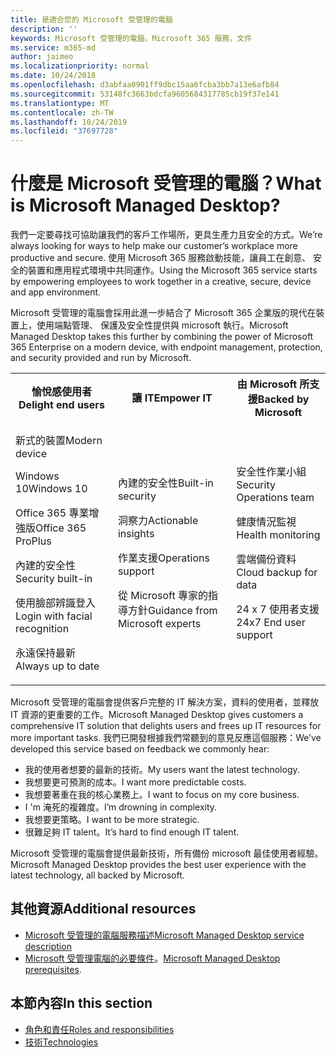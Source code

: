 ```yaml
---
title: 是適合您的 Microsoft 受管理的電腦
description: ''
keywords: Microsoft 受管理的電腦，Microsoft 365 服務，文件
ms.service: m365-md
author: jaimeo
ms.localizationpriority: normal
ms.date: 10/24/2018
ms.openlocfilehash: d3abfaa0901ff9dbc15aa6fcba3bb7a13e6afb84
ms.sourcegitcommit: 53148fc3663bdcfa9605684317785cb19f37e141
ms.translationtype: MT
ms.contentlocale: zh-TW
ms.lasthandoff: 10/24/2019
ms.locfileid: "37697728"
---
```

# <a name="what-is-microsoft-managed-desktop"></a><span data-ttu-id="29c8d-103">什麼是 Microsoft 受管理的電腦？</span><span class="sxs-lookup"><span data-stu-id="29c8d-103">What is Microsoft Managed Desktop?</span></span>

<!--from Overview-->

<span data-ttu-id="29c8d-104">我們一定要尋找可協助讓我們的客戶工作場所，更具生產力且安全的方式。</span><span class="sxs-lookup"><span data-stu-id="29c8d-104">We’re always looking for ways to help make our customer’s workplace more productive and secure.</span></span> <span data-ttu-id="29c8d-105">使用 Microsoft 365 服務啟動技能，讓員工在創意、 安全的裝置和應用程式環境中共同運作。</span><span class="sxs-lookup"><span data-stu-id="29c8d-105">Using the Microsoft 365 service starts by empowering employees to work together in a creative, secure, device and app environment.</span></span>

<span data-ttu-id="29c8d-106">Microsoft 受管理的電腦會採用此進一步結合了 Microsoft 365 企業版的現代在裝置上，使用端點管理、 保護及安全性提供與 microsoft 執行。</span><span class="sxs-lookup"><span data-stu-id="29c8d-106">Microsoft Managed Desktop takes this further by combining the power of Microsoft 365 Enterprise on a modern device, with endpoint management, protection, and security provided and run by Microsoft.</span></span>


<table>
<tr><th><span data-ttu-id="29c8d-107">愉悅感使用者</span><span class="sxs-lookup"><span data-stu-id="29c8d-107">Delight end users</span></span></th><th><span data-ttu-id="29c8d-108">讓 IT</span><span class="sxs-lookup"><span data-stu-id="29c8d-108">Empower IT</span></span></th><th><span data-ttu-id="29c8d-109">由 Microsoft 所支援</span><span class="sxs-lookup"><span data-stu-id="29c8d-109">Backed by Microsoft</span></span></th></tr>
<tr><td><p><span data-ttu-id="29c8d-110">新式的裝置</span><span class="sxs-lookup"><span data-stu-id="29c8d-110">Modern device</span></span></p><p><span data-ttu-id="29c8d-111">Windows 10</span><span class="sxs-lookup"><span data-stu-id="29c8d-111">Windows 10</span></span></p><p><span data-ttu-id="29c8d-112">Office 365 專業增強版</span><span class="sxs-lookup"><span data-stu-id="29c8d-112">Office 365 ProPlus</span></span></p><p><span data-ttu-id="29c8d-113">內建的安全性</span><span class="sxs-lookup"><span data-stu-id="29c8d-113">Security built-in</span></span></p><p><span data-ttu-id="29c8d-114">使用臉部辨識登入</span><span class="sxs-lookup"><span data-stu-id="29c8d-114">Login with facial recognition</span></span></p><p><span data-ttu-id="29c8d-115">永遠保持最新</span><span class="sxs-lookup"><span data-stu-id="29c8d-115">Always up to date</span></span></p></td><td><p><span data-ttu-id="29c8d-116">內建的安全性</span><span class="sxs-lookup"><span data-stu-id="29c8d-116">Built-in security</span></span></p><p><span data-ttu-id="29c8d-117">洞察力</span><span class="sxs-lookup"><span data-stu-id="29c8d-117">Actionable insights</span></span></p><p><span data-ttu-id="29c8d-118">作業支援</span><span class="sxs-lookup"><span data-stu-id="29c8d-118">Operations support</span></span></p><p><span data-ttu-id="29c8d-119">從 Microsoft 專家的指導方針</span><span class="sxs-lookup"><span data-stu-id="29c8d-119">Guidance from Microsoft experts</span></span></p></td><td><p><span data-ttu-id="29c8d-120">安全性作業小組</span><span class="sxs-lookup"><span data-stu-id="29c8d-120">Security Operations team</span></span></p><p><span data-ttu-id="29c8d-121">健康情況監視</span><span class="sxs-lookup"><span data-stu-id="29c8d-121">Health monitoring</span></span></p><p><span data-ttu-id="29c8d-122">雲端備份資料</span><span class="sxs-lookup"><span data-stu-id="29c8d-122">Cloud backup for data</span></span></p><p><span data-ttu-id="29c8d-123">24 x 7 使用者支援</span><span class="sxs-lookup"><span data-stu-id="29c8d-123">24x7 End user support</span></span></p></td></tr>
</table>

<span data-ttu-id="29c8d-124">Microsoft 受管理的電腦會提供客戶完整的 IT 解決方案，資料的使用者，並釋放 IT 資源的更重要的工作。</span><span class="sxs-lookup"><span data-stu-id="29c8d-124">Microsoft Managed Desktop gives customers a comprehensive IT solution that delights users and frees up IT resources for more important tasks.</span></span> <span data-ttu-id="29c8d-125">我們已開發根據我們常聽到的意見反應這個服務：</span><span class="sxs-lookup"><span data-stu-id="29c8d-125">We’ve developed this service based on feedback we commonly hear:</span></span>
- <span data-ttu-id="29c8d-126">我的使用者想要的最新的技術。</span><span class="sxs-lookup"><span data-stu-id="29c8d-126">My users want the latest technology.</span></span>
- <span data-ttu-id="29c8d-127">我想要更可預測的成本。</span><span class="sxs-lookup"><span data-stu-id="29c8d-127">I want more predictable costs.</span></span>
- <span data-ttu-id="29c8d-128">我想要著重在我的核心業務上。</span><span class="sxs-lookup"><span data-stu-id="29c8d-128">I want to focus on my core business.</span></span> 
- <span data-ttu-id="29c8d-129">I 'm 淹死的複雜度。</span><span class="sxs-lookup"><span data-stu-id="29c8d-129">I’m drowning in complexity.</span></span> 
- <span data-ttu-id="29c8d-130">我想要更策略。</span><span class="sxs-lookup"><span data-stu-id="29c8d-130">I want to be more strategic.</span></span> 
- <span data-ttu-id="29c8d-131">很難足夠 IT talent。</span><span class="sxs-lookup"><span data-stu-id="29c8d-131">It’s hard to find enough IT talent.</span></span>  

<span data-ttu-id="29c8d-132">Microsoft 受管理的電腦會提供最新技術，所有備份 microsoft 最佳使用者經驗。</span><span class="sxs-lookup"><span data-stu-id="29c8d-132">Microsoft Managed Desktop provides the best user experience with the latest technology, all backed by Microsoft.</span></span> 

## <a name="additional-resources"></a><span data-ttu-id="29c8d-133">其他資源</span><span class="sxs-lookup"><span data-stu-id="29c8d-133">Additional resources</span></span>
- [<span data-ttu-id="29c8d-134">Microsoft 受管理的電腦服務描述</span><span class="sxs-lookup"><span data-stu-id="29c8d-134">Microsoft Managed Desktop service description</span></span>](../service-description/index.md)
- <span data-ttu-id="29c8d-135">[Microsoft 受管理電腦的必要條件](../get-ready/prerequisites.md)。</span><span class="sxs-lookup"><span data-stu-id="29c8d-135">[Microsoft Managed Desktop prerequisites](../get-ready/prerequisites.md).</span></span>

<!--When you enroll in Microsoft Managed Desktop, Microsoft provides you with devices that are configured to join your Azure Active Directory tenant. Windows 10, Office 365, and some apps and features associated with [Microsoft 365 Enterprise E5](https://www.microsoft.com/en-us/microsoft-365/compare-all-microsoft-365-plans) are installed (by Microsoft) on your devices. When your employees who are using these devices need help, they contact Microsoft Managed Desktop support (provided by Microsoft) through a custom chat app.--> 

<!--With Microsoft Managed Desktop, you get **software as a service** (Microsoft 365 E5), **Device as a service** (Microsoft Surface devices ready to use), and **IT support as a service** (Help desk and more).--> 
 
## <a name="in-this-section"></a><span data-ttu-id="29c8d-136">本節內容</span><span class="sxs-lookup"><span data-stu-id="29c8d-136">In this section</span></span>
- [<span data-ttu-id="29c8d-137">角色和責任</span><span class="sxs-lookup"><span data-stu-id="29c8d-137">Roles and responsibilities</span></span>](roles-and-responsibilities.md)
- [<span data-ttu-id="29c8d-138">技術</span><span class="sxs-lookup"><span data-stu-id="29c8d-138">Technologies</span></span>](technologies.md)
